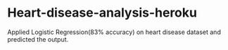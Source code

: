 # Heart-disease-analysis-heroku
Applied Logistic Regression(83% accuracy) on heart disease dataset and predicted the output.
